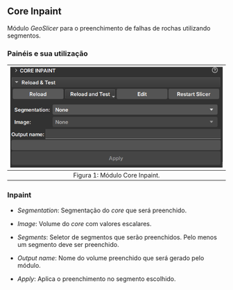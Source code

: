 ## Core Inpaint

Módulo _GeoSlicer_ para o preenchimento de falhas de rochas utilizando segmentos.

### Painéis e sua utilização

| ![Figura 1](../assets/images/CoreInpaint.png) |
|:-----------------------------------------------:|
| Figura 1: Módulo Core Inpaint. |

### Inpaint

- _Segmentation_: Segmentação do _core_ que será preenchido.

- _Image_: Volume do _core_ com valores escalares.

- _Segments_: Seletor de segmentos que serão preenchidos. Pelo menos um segmento deve ser preenchido.

- _Output name_: Nome do volume preenchido que será gerado pelo módulo.

- _Apply_: Aplica o preenchimento no segmento escolhido.
